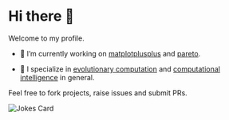 # Hi there 👋

Welcome to my profile. 

- 🔭 I’m currently working on [matplotplusplus](https://github.com/alandefreitas/matplotplusplus) and [pareto](https://github.com/alandefreitas/pareto).

- 🦎 I specialize in [evolutionary computation](https://en.wikipedia.org/wiki/Evolutionary_computation) and [computational intelligence](https://en.wikipedia.org/wiki/Computational_intelligence) in general.

Feel free to fork projects, raise issues and submit PRs.

![Jokes Card](https://readme-jokes.vercel.app/api)
